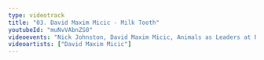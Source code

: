 ```yaml
---
type: videotrack
title: "03. David Maxim Micic - Milk Tooth"
youtubeId: "muNvVAbnZS0"
videoevents: "Nick Johnston, David Maxim Micic, Animals as Leaders at Patronaat"
videoartists: ["David Maxim Micic"]
---
```


